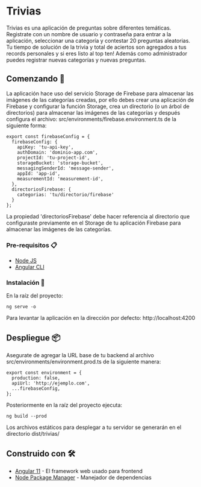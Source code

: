 # Trivias
Trivias es una aplicación de preguntas sobre diferentes temáticas.
Registrate con un nombre de usuario y contraseña para entrar a la aplicación, seleccionar una categoría y contestar 20 preguntas aleatorias.
Tu tiempo de solución de la trivia y total de aciertos son agregados a tus records personales y si eres listo al top ten!
Además como administrador puedes registrar nuevas categorías y nuevas preguntas.
## Comenzando 🚀 
La aplicación hace uso del servicio Storage de Firebase para almacenar las imágenes de las categorías creadas, por ello debes crear una aplicación de Firebase y configurar la función Storage, crea un directorio (o un árbol de directorios) para almacenar las imágenes de las categorías y después configura el archivo: src/environments/firebase.environment.ts de la siguiente forma:
```
export const firebaseConfig = {
  firebaseConfig: {
    apiKey: 'tu-api-key',
    authDomain: 'dominio-app.com',
    projectId: 'tu-project-id',
    storageBucket: 'storage-bucket',
    messagingSenderId: 'message-sender',
    appId: 'app-id',
    measurementId: 'measurement-id',
  },
  directoriosFirebase: {
    categorias: 'tu/directorio/firebase'
  }
};
```
La propiedad 'directoriosFirebase' debe hacer referencia al directorio que configuraste previamente en el Storage de tu aplicación Firebase para almacenar las imágenes de las categorías.
### Pre-requisitos 📋
* [Node JS](https://nodejs.org/en/)
* [Angular CLI](https://cli.angular.io)
### Instalación 🔧
En la raíz del proyecto:
```
ng serve -o
```
Para levantar la aplicación en la dirección por defecto: http://localhost:4200
## Despliegue 📦
Asegurate de agregar la URL base de tu backend al archivo src/environments/environment.prod.ts de la siguiente manera:
```
export const environment = {
  production: false,
  apiUrl: 'http://ejemplo.com',
  ...firebaseConfig,
};
```
Posteriormente en la raíz del proyecto ejecuta:
```
ng build --prod
```
Los archivos estáticos para desplegar a tu servidor se generarán en el directorio dist/trivias/

## Construido con 🛠️
* [Angular 11](https://cli.angular.io) - El framework web usado para frontend
* [Node Package Manager](https://nodejs.org/en/) - Manejador de dependencias
